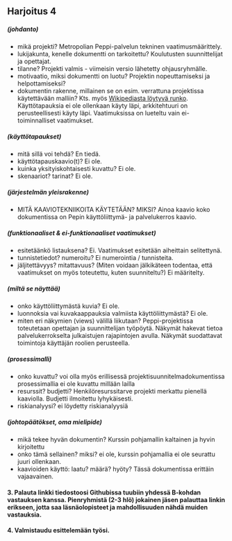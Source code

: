 ## Harjoitus 4 ##

##### (johdanto)
- mikä projekti?
    Metropolian Peppi-palvelun tekninen vaatimusmäärittely.
- lukijakunta, kenelle dokumentti on tarkoitettu?
    Koulutusten suunnittelijat ja opettajat.
- tilanne?
    Projekti valmis - viimeisin versio lähetetty ohjausryhmälle.
- motivaatio, miksi dokumentti on luotu?
    Projektin nopeuttamiseksi ja helpottamiseksi?
- dokumentin rakenne, millainen se on esim. verrattuna projektissa käytettävään malliin? Kts. myös [Wikipediasta löytyvä runko](http://fi.wikipedia.org/wiki/Ohjelmiston_vaatimusm%C3%A4%C3%A4rittely).
    Käyttötapauksia ei ole ollenkaan käyty läpi, arkkitehtuuri on perusteellisesti käyty läpi. Vaatimuksissa on lueteltu vain ei-toiminnalliset vaatimukset.


##### (käyttötapaukset)
- mitä sillä voi tehdä?
    En tiedä.
- käyttötapauskaavio(t)?
    Ei ole.
- kuinka yksityiskohtaisesti kuvattu?
    Ei ole.
- skenaariot? tarinat?
    Ei ole.

##### (järjestelmän yleisrakenne) 
- MITÄ KAAVIOTEKNIIKOITA KÄYTETÄÄN? MIKSI?
    Ainoa kaavio koko dokumentissa on Pepin käyttöliittymä- ja palvelukerros kaavio.

##### (funktionaaliset & ei-funktionaaliset vaatimukset)
- esitetäänkö listauksena?
    Ei. Vaatimukset esitetään aiheittain selitettynä.
- tunnistetiedot? numeroitu?
    Ei numerointia / tunnisteita.
- jäljitettävyys? mitattavuus? (Miten voidaan jälkikäteen todentaa, että vaatimukset on myös toteutettu, kuten suunniteltu?)
    Ei määritelty.

##### (miltä se näyttää)
- onko käyttöliittymästä kuvia?
    Ei ole.
- luonnoksia vai kuvakaappauksia valmiista käyttöliittymästä?
    Ei ole.
- miten eri näkymien (views) välillä liikutaan?
    Peppi-projektissa toteutetaan opettajan ja suunnittelijan työpöytä. Näkymät hakevat
tietoa palvelukerrokselta julkaistujen rajapintojen avulla. Näkymät suodattavat toimintoja
käyttäjän roolien perusteella. 

##### (prosessimalli)
- onko kuvattu? voi olla myös erillisessä projektisuunnitelmadokumentissa
    prosessimallia ei ole kuvattu millään lailla
- resurssit? budjetti?
    Henkilöresurssitarve projekti merkattu pienellä kaaviolla. Budjetti ilmoitettu lyhykäisesti.
- riskianalyysi? 
    ei löydetty riskianalyysiä

##### (johtopäätökset, oma mielipide)
- mikä tekee hyvän dokumentin?
    Kurssin pohjamallin kaltainen ja hyvin kirjoitettu
- onko tämä sellainen? miksi?
    ei ole, kurssin pohjamallia ei ole seurattu juuri ollenkaan.
- kaavioiden käyttö: laatu? määrä? hyöty? 
    Tässä dokumentissa erittäin vajaavainen.

#### 3. Palauta linkki tiedostoosi Githubissa tuubiin yhdessä B-kohdan vastauksen kanssa. Pienryhmistä (2-3 hlö) jokainen jäsen palauttaa linkin erikseen, jotta saa läsnäolopisteet ja mahdollisuuden nähdä muiden vastauksia.
#### 4. Valmistaudu esittelemään työsi.
